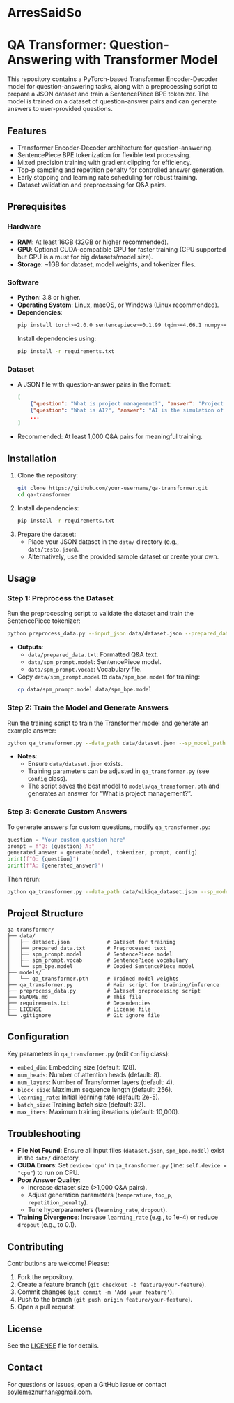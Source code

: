 # ArresSaidSo
# QA Transformer: Question-Answering with Transformer Model

This repository contains a PyTorch-based Transformer Encoder-Decoder model for question-answering tasks, along with a preprocessing script to prepare a JSON dataset and train a SentencePiece BPE tokenizer. The model is trained on a dataset of question-answer pairs and can generate answers to user-provided questions.

## Features
- Transformer Encoder-Decoder architecture for question-answering.
- SentencePiece BPE tokenization for flexible text processing.
- Mixed precision training with gradient clipping for efficiency.
- Top-p sampling and repetition penalty for controlled answer generation.
- Early stopping and learning rate scheduling for robust training.
- Dataset validation and preprocessing for Q&A pairs.

## Prerequisites

### Hardware
- **RAM**: At least 16GB (32GB or higher recommended).
- **GPU**: Optional CUDA-compatible GPU for faster training (CPU supported but GPU is a must for big datasets/model size).
- **Storage**: ~1GB for dataset, model weights, and tokenizer files.

### Software
- **Python**: 3.8 or higher.
- **Operating System**: Linux, macOS, or Windows (Linux recommended).
- **Dependencies**:
  ```bash
  pip install torch>=2.0.0 sentencepiece>=0.1.99 tqdm>=4.66.1 numpy>=1.24.0
  ```
  Install dependencies using:
  ```bash
  pip install -r requirements.txt
  ```

### Dataset
- A JSON file with question-answer pairs in the format:
  ```json
  [
      {"question": "What is project management?", "answer": "Project management is the process of leading a team to achieve specific goals within constraints like time, budget, and scope."},
      {"question": "What is AI?", "answer": "AI is the simulation of human intelligence in machines."},
      ...
  ]
  ```
- Recommended: At least 1,000 Q&A pairs for meaningful training.

## Installation
1. Clone the repository:
   ```bash
   git clone https://github.com/your-username/qa-transformer.git
   cd qa-transformer
   ```
2. Install dependencies:
   ```bash
   pip install -r requirements.txt
   ```
3. Prepare the dataset:
   - Place your JSON dataset in the `data/` directory (e.g., `data/testo.json`).
   - Alternatively, use the provided sample dataset or create your own.

## Usage

### Step 1: Preprocess the Dataset
Run the preprocessing script to validate the dataset and train the SentencePiece tokenizer:
```bash
python preprocess_data.py --input_json data/dataset.json --prepared_data data/prepared_data.txt --spm_prefix data/spm_prompt
```
- **Outputs**:
  - `data/prepared_data.txt`: Formatted Q&A text.
  - `data/spm_prompt.model`: SentencePiece model.
  - `data/spm_prompt.vocab`: Vocabulary file.
- Copy `data/spm_prompt.model` to `data/spm_bpe.model` for training:
  ```bash
  cp data/spm_prompt.model data/spm_bpe.model
  ```

### Step 2: Train the Model and Generate Answers
Run the training script to train the Transformer model and generate an example answer:
```bash
python qa_transformer.py --data_path data/dataset.json --sp_model_path data/spm_bpe.model --save_path models/qa_transformer.pth
```
- **Notes**:
  - Ensure `data/dataset.json` exists.
  - Training parameters can be adjusted in `qa_transformer.py` (see `Config` class).
  - The script saves the best model to `models/qa_transformer.pth` and generates an answer for “What is project management?”.

### Step 3: Generate Custom Answers
To generate answers for custom questions, modify `qa_transformer.py`:
```python
question = "Your custom question here"
prompt = f"Q: {question} A:"
generated_answer = generate(model, tokenizer, prompt, config)
print(f"Q: {question}")
print(f"A: {generated_answer}")
```
Then rerun:
```bash
python qa_transformer.py --data_path data/wikiqa_dataset.json --sp_model_path data/spm_bpe.model --save_path models/qa_transformer.pth
```

## Project Structure
```
qa-transformer/
├── data/
│   ├── dataset.json            # Dataset for training
│   ├── prepared_data.txt       # Preprocessed text
│   ├── spm_prompt.model        # SentencePiece model
│   ├── spm_prompt.vocab        # SentencePiece vocabulary
│   └── spm_bpe.model           # Copied SentencePiece model
├── models/
│   └── qa_transformer.pth      # Trained model weights
├── qa_transformer.py           # Main script for training/inference
├── preprocess_data.py          # Dataset preprocessing script
├── README.md                   # This file
├── requirements.txt            # Dependencies
├── LICENSE                     # License file
└── .gitignore                  # Git ignore file
```

## Configuration
Key parameters in `qa_transformer.py` (edit `Config` class):
- `embed_dim`: Embedding size (default: 128).
- `num_heads`: Number of attention heads (default: 8).
- `num_layers`: Number of Transformer layers (default: 4).
- `block_size`: Maximum sequence length (default: 256).
- `learning_rate`: Initial learning rate (default: 2e-5).
- `batch_size`: Training batch size (default: 32).
- `max_iters`: Maximum training iterations (default: 10,000).

## Troubleshooting
- **File Not Found**: Ensure all input files (`dataset.json`, `spm_bpe.model`) exist in the `data/` directory.
- **CUDA Errors**: Set `device='cpu'` in `qa_transformer.py` (line: `self.device = "cpu"`) to run on CPU.
- **Poor Answer Quality**:
  - Increase dataset size (>1,000 Q&A pairs).
  - Adjust generation parameters (`temperature`, `top_p`, `repetition_penalty`).
  - Tune hyperparameters (`learning_rate`, `dropout`).
- **Training Divergence**: Increase `learning_rate` (e.g., to 1e-4) or reduce `dropout` (e.g., to 0.1).

## Contributing
Contributions are welcome! Please:
1. Fork the repository.
2. Create a feature branch (`git checkout -b feature/your-feature`).
3. Commit changes (`git commit -m 'Add your feature'`).
4. Push to the branch (`git push origin feature/your-feature`).
5. Open a pull request.

## License
See the [LICENSE](LICENSE) file for details.

## Contact
For questions or issues, open a GitHub issue or contact [soylemeznurhan@gmail.com](mailto:soylemeznurhan@gmail.com).
